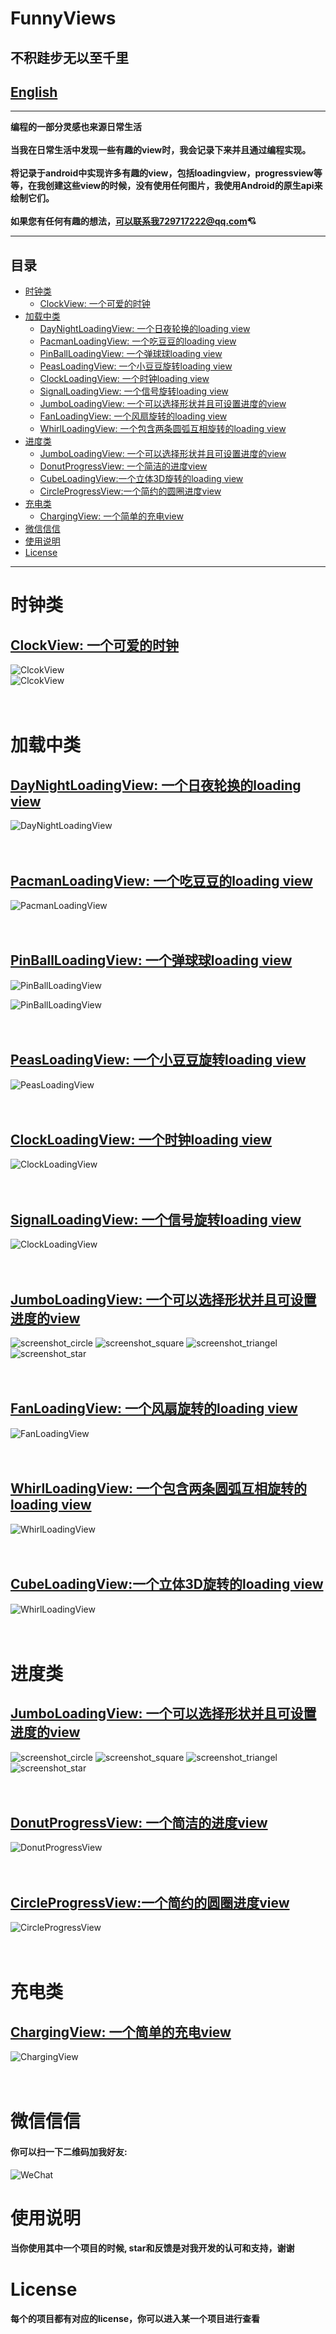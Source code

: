 # FunnyViews

## 不积跬步无以至千里

## [English](https://github.com/samlss/FunnyViews/blob/master/README.md)<br>

---

**编程的一部分灵感也来源日常生活<br/><br/>
当我在日常生活中发现一些有趣的view时，我会记录下来并且通过编程实现。<br/><br/>
将记录于android中实现许多有趣的view，包括loadingview，progressview等等，在我创建这些view的时候，没有使用任何图片，我使用Android的原生api来绘制它们。<br/><br/>
如果您有任何有趣的想法，可以联系我729717222@qq.com:cupid:**

---

## 目录

* [时钟类](#%E6%97%B6%E9%92%9F%E7%B1%BB)
  * [ClockView: 一个可爱的时钟](#clockview-%E4%B8%80%E4%B8%AA%E5%8F%AF%E7%88%B1%E7%9A%84%E6%97%B6%E9%92%9F)
* [加载中类](#%E5%8A%A0%E8%BD%BD%E4%B8%AD%E7%B1%BB)
  * [DayNightLoadingView: 一个日夜轮换的loading view](#daynightloadingview-%E4%B8%80%E4%B8%AA%E6%97%A5%E5%A4%9C%E8%BD%AE%E6%8D%A2%E7%9A%84loading-view)
  * [PacmanLoadingView: 一个吃豆豆的loading view](#pacmanloadingview-%E4%B8%80%E4%B8%AA%E5%90%83%E8%B1%86%E8%B1%86%E7%9A%84loading-view)
  * [PinBallLoadingView: 一个弹球球loading view](#pinballloadingview-%E4%B8%80%E4%B8%AA%E5%BC%B9%E7%90%83%E7%90%83loading-view)
  * [PeasLoadingView: 一个小豆豆旋转loading view](#peasloadingview-%E4%B8%80%E4%B8%AA%E5%B0%8F%E8%B1%86%E8%B1%86%E6%97%8B%E8%BD%ACloading-view)
  * [ClockLoadingView: 一个时钟loading view](#clockloadingview-%E4%B8%80%E4%B8%AA%E6%97%B6%E9%92%9Floading-view)
  * [SignalLoadingView: 一个信号旋转loading view](#signalloadingview-%E4%B8%80%E4%B8%AA%E4%BF%A1%E5%8F%B7%E6%97%8B%E8%BD%ACloading-view)
  * [JumboLoadingView: 一个可以选择形状并且可设置进度的view](#jumboloadingview-%E4%B8%80%E4%B8%AA%E5%8F%AF%E4%BB%A5%E9%80%89%E6%8B%A9%E5%BD%A2%E7%8A%B6%E5%B9%B6%E4%B8%94%E5%8F%AF%E8%AE%BE%E7%BD%AE%E8%BF%9B%E5%BA%A6%E7%9A%84view)
  * [FanLoadingView: 一个风扇旋转的loading view](#fanloadingview-%E4%B8%80%E4%B8%AA%E9%A3%8E%E6%89%87%E6%97%8B%E8%BD%AC%E7%9A%84loading-view)
  * [WhirlLoadingView: 一个包含两条圆弧互相旋转的loading view](#whirlloadingview-%E4%B8%80%E4%B8%AA%E5%8C%85%E5%90%AB%E4%B8%A4%E6%9D%A1%E5%9C%86%E5%BC%A7%E4%BA%92%E7%9B%B8%E6%97%8B%E8%BD%AC%E7%9A%84loading-view)
* [进度类](#%E8%BF%9B%E5%BA%A6%E7%B1%BB)
  * [JumboLoadingView: 一个可以选择形状并且可设置进度的view](#jumboloadingview-%E4%B8%80%E4%B8%AA%E5%8F%AF%E4%BB%A5%E9%80%89%E6%8B%A9%E5%BD%A2%E7%8A%B6%E5%B9%B6%E4%B8%94%E5%8F%AF%E8%AE%BE%E7%BD%AE%E8%BF%9B%E5%BA%A6%E7%9A%84view-1)
  * [DonutProgressView: 一个简洁的进度view](#donutprogressview-%E4%B8%80%E4%B8%AA%E7%AE%80%E6%B4%81%E7%9A%84%E8%BF%9B%E5%BA%A6view)
   * [CubeLoadingView:一个立体3D旋转的loading view](#cubeloadingview%E4%B8%80%E4%B8%AA%E7%AB%8B%E4%BD%933d%E6%97%8B%E8%BD%AC%E7%9A%84loading-view)
  * [CircleProgressView:一个简约的圆圈进度view](#circleprogressview%E4%B8%80%E4%B8%AA%E7%AE%80%E7%BA%A6%E7%9A%84%E5%9C%86%E5%9C%88%E8%BF%9B%E5%BA%A6view)
* [充电类](#%E5%85%85%E7%94%B5%E7%B1%BB)
  * [ChargingView: 一个简单的充电view](#chargingview-%E4%B8%80%E4%B8%AA%E7%AE%80%E5%8D%95%E7%9A%84%E5%85%85%E7%94%B5view)
* [微信信信](#%E5%BE%AE%E4%BF%A1%E4%BF%A1%E4%BF%A1)
* [使用说明](#%E4%BD%BF%E7%94%A8%E8%AF%B4%E6%98%8E)
* [License](#license)


---

# 时钟类
## [ClockView: 一个可爱的时钟](https://github.com/samlss/ClockView)<br>
![ClcokView](https://github.com/samlss/ClockView/blob/master/screenshots/screenshot1.gif)
<br>
![ClcokView](https://github.com/samlss/ClockView/blob/master/screenshots/screenshot2.gif)
<br>
<br>
<br>



# 加载中类
## [DayNightLoadingView: 一个日夜轮换的loading view](https://github.com/samlss/DayNightLoadingView)<br>
![DayNightLoadingView](https://github.com/samlss/DayNightLoadingView/blob/master/screenshots/screenshot1.gif)
<br>
<br>
<br>

## [PacmanLoadingView: 一个吃豆豆的loading view](https://github.com/samlss/PacmanLoadingView)<br>
![PacmanLoadingView](https://github.com/samlss/PacmanLoadingView/blob/master/screenshots/screenshot4.gif)
<br>
<br>
<br>

## [PinBallLoadingView: 一个弹球球loading view](https://github.com/samlss/PinBallLoadingView)<br>
![PinBallLoadingView](https://github.com/samlss/PinBallLoadingView/blob/master/screenshots/screenshot1.gif)

![PinBallLoadingView](https://github.com/samlss/PinBallLoadingView/blob/master/screenshots/screenshot2.gif)
<br>
<br>
<br>

## [PeasLoadingView: 一个小豆豆旋转loading view](https://github.com/samlss/PeasLoadingView)<br>
![PeasLoadingView](https://github.com/samlss/PeasLoadingView/blob/master/screenshots/screenshot3.gif)
<br>
<br>
<br>

## [ClockLoadingView: 一个时钟loading view](https://github.com/samlss/ClockLoadingView)<br>
![ClockLoadingView](https://github.com/samlss/ClockLoadingView/blob/master/screenshots/screenshot1.gif)
<br>
<br>
<br>

## [SignalLoadingView: 一个信号旋转loading view](https://github.com/samlss/SignalLoadingView)<br>
![ClockLoadingView](https://github.com/samlss/SignalLoadingView/blob/master/screenshots/screenshot1.gif)
<br>
<br>
<br>

## [JumboLoadingView: 一个可以选择形状并且可设置进度的view](https://github.com/samlss/JumboLoadingView)<br>
![screenshot_circle](https://github.com/samlss/JumboLoadingView/blob/master/screenshots/screenshot_circle.gif)
![screenshot_square](https://github.com/samlss/JumboLoadingView/blob/master/screenshots/screenshot_square.gif)
![screenshot_triangel](https://github.com/samlss/JumboLoadingView/blob/master/screenshots/screenshot_triangel.gif)
![screenshot_star](https://github.com/samlss/JumboLoadingView/blob/master/screenshots/screenshot_star.gif)
<br>
<br>
<br>

## [FanLoadingView: 一个风扇旋转的loading view](https://github.com/samlss/FanLoadingView)<br>
![FanLoadingView](https://github.com/samlss/FanLoadingView/blob/master/screenshots/screenshot1.gif)
<br>
<br>
<br>

## [WhirlLoadingView: 一个包含两条圆弧互相旋转的loading view](https://github.com/samlss/WhirlLoadingView)<br>
![WhirlLoadingView](https://github.com/samlss/WhirlLoadingView/blob/master/screenshots/screenshot.gif)
<br>
<br>
<br>

## [CubeLoadingView:一个立体3D旋转的loading view](https://github.com/samlss/CubeLoadingView)<br>
![WhirlLoadingView](https://github.com/samlss/CubeLoadingView/blob/master/screenshots/screenshot1.gif)
<br>
<br>
<br>

# 进度类
## [JumboLoadingView: 一个可以选择形状并且可设置进度的view](https://github.com/samlss/JumboLoadingView)<br>
![screenshot_circle](https://github.com/samlss/JumboLoadingView/blob/master/screenshots/screenshot_circle.gif)
![screenshot_square](https://github.com/samlss/JumboLoadingView/blob/master/screenshots/screenshot_square.gif)
![screenshot_triangel](https://github.com/samlss/JumboLoadingView/blob/master/screenshots/screenshot_triangel.gif)
![screenshot_star](https://github.com/samlss/JumboLoadingView/blob/master/screenshots/screenshot_star.gif)
<br>
<br>
<br>

## [DonutProgressView: 一个简洁的进度view](https://github.com/samlss/DonutProgressView)<br>
![DonutProgressView](https://github.com/samlss/DonutProgressView/blob/master/screenshots/screenshot1.gif)
<br>
<br>
<br>

## [CircleProgressView:一个简约的圆圈进度view](https://github.com/samlss/CircleProgressView)<br>
![CircleProgressView](https://github.com/samlss/CircleProgressView/blob/master/screenshots/screenshot1.gif)
<br>
<br>
<br>

# 充电类
## [ChargingView: 一个简单的充电view](https://github.com/samlss/ChargingView)<br>
![ChargingView](https://github.com/samlss/ChargingView/blob/master/screenshot/screenshot1.gif)
<br>
<br>
<br>

# 微信信信
#### 你可以扫一下二维码加我好友:
![WeChat](https://github.com/samlss/FunnyLoadingViews/blob/master/wechat.jpg)

# 使用说明
#### 当你使用其中一个项目的时候, star和反馈是对我开发的认可和支持，谢谢

# License
#### 每个的项目都有对应的license，你可以进入某一个项目进行查看


